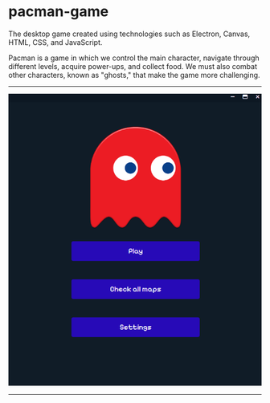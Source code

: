 # pacman-game


The desktop game created using technologies such as Electron, Canvas, HTML, CSS, and JavaScript.


Pacman is a game in which we control the main character, navigate through different levels, acquire power-ups, and collect food. We must also combat other characters, known as "ghosts," that make the game more challenging.

---

![Pacman game](https://github.com/Lariw/pacman-game/blob/main/media/pacmanGame.gif)


---
